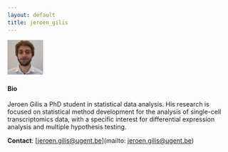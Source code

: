 ```yaml
---
layout: default
title: jeroen_gilis
---
```

<img src="./figs/jeroen.png" width="80">

#### Bio

Jeroen Gilis a PhD student in statistical data analysis. His research is focused on statistical method development for 
the analysis of single-cell transcriptomics data, with a specific interest for differential expression analysis and multiple hypothesis testing.

**Contact**: [jeroen.gilis@ugent.be](mailto: jeroen.gilis@ugent.be)
